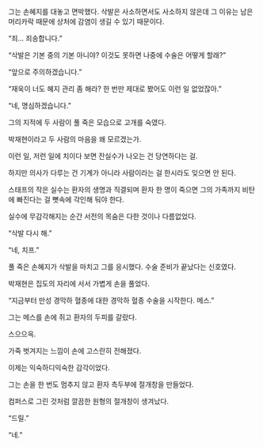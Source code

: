 그는 손혜지를 대놓고 면박했다. 삭발은 사소하면서도 사소하지 않은데 그 이유는 남은 머리카락 때문에 상처에 감염이 생길 수 있기 때문이다.

“죄… 죄송합니다.”

“삭발은 기본 중의 기본 아니야? 이것도 못하면 나중에 수술은 어떻게 할래?”

“앞으로 주의하겠습니다.”

“재욱이 너도 혜지 관리 좀 해라? 한 번만 제대로 봤어도 이런 일 없었잖아.”

“네, 명심하겠습니다.”

그의 지적에 두 사람이 풀 죽은 모습으로 고개를 숙였다.

박재현이라고 두 사람의 마음을 왜 모르겠는가.

이런 일, 저런 일에 치이다 보면 잔실수가 나오는 건 당연하다는 걸.

하지만 의사가 다루는 건 기계가 아니라 사람이라는 걸 한시라도 잊으면 안 된다.

스태프의 작은 실수는 환자의 생명과 직결되며 환자 한 명이 죽으면 그의 가족까지 비탄에 빠진다는 걸 뼛속에 각인해 둬야 한다.

실수에 무감각해지는 순간 서전의 목숨은 다한 것이나 다름없었다.

“삭발 다시 해.”

“네, 치프.”

풀 죽은 손혜지가 삭발을 마치고 그를 응시했다. 수술 준비가 끝났다는 신호였다.

박재현은 집도의 자리에 서서 가볍게 손을 풀었다.

“지금부터 만성 경막하 혈종에 대한 경막하 혈종 수술을 시작한다. 메스.”

그는 메스를 손에 쥐고 환자의 두피를 갈랐다.

스으으윽.

가죽 벗겨지는 느낌이 손에 고스란히 전해졌다.

이제는 익숙하디익숙한 감각이었다.

그는 손을 한 번도 멈추지 않고 환자 측두부에 절개창을 만들었다.

컴퍼스로 그린 것처럼 깔끔한 원형의 절개창이 생겨났다.

“드릴.”

“네.”